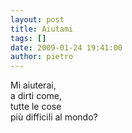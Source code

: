 ```yaml
---
layout: post
title: Aiutami
tags: []
date: 2009-01-24 19:41:00
author: pietro
---
```

Mi aiuterai,<br/>a dirti come,<br/>tutte le cose<br/>più difficili al mondo?
